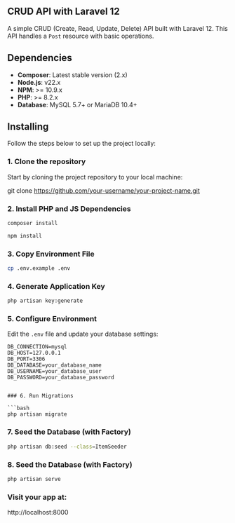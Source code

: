 
## CRUD API with Laravel 12

A simple CRUD (Create, Read, Update, Delete) API built with Laravel 12. This API handles a `Post` resource with basic operations.

## Dependencies

- **Composer**: Latest stable version (2.x)
- **Node.js**: v22.x
- **NPM**: >= 10.9.x
- **PHP**: >= 8.2.x
- **Database**: MySQL 5.7+ or MariaDB 10.4+ 

## Installing

Follow the steps below to set up the project locally:

### 1. Clone the repository

Start by cloning the project repository to your local machine:

git clone https://github.com/your-username/your-project-name.git

### 2. Install PHP and JS Dependencies

```bash
composer install
```
```bash
npm install
```

### 3. Copy Environment File

```bash
cp .env.example .env
```

### 4. Generate Application Key

```bash
php artisan key:generate
```

### 5. Configure Environment

Edit the `.env` file and update your database settings:

```env
DB_CONNECTION=mysql
DB_HOST=127.0.0.1
DB_PORT=3306
DB_DATABASE=your_database_name
DB_USERNAME=your_database_user
DB_PASSWORD=your_database_password


### 6. Run Migrations

```bash
php artisan migrate
```

### 7. Seed the Database (with Factory)

```bash
php artisan db:seed --class=ItemSeeder
```

### 8. Seed the Database (with Factory)

```bash
php artisan serve
```
### Visit your app at:
http://localhost:8000


